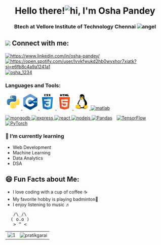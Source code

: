 
<!DOCTYPE html>
<html>
<head>
<style>
  .logo-container {
    display: inline-block;
    margin-right: 10px;
  }

  .logo {
    width: 30px; /* Adjust the width as needed */
    height: 30px; /* Adjust the height as needed */
  }
</style>
</head>
<body>
<h1 align="center">Hello there!<img src="https://user-images.githubusercontent.com/1303154/88677602-1635ba80-d120-11ea-84d8-d263ba5fc3c0.gif" width="28px" alt="hi">, I'm Osha Pandey</h1>
<h3 align="center">Btech at Vellore Institute of Technology Chennai <img src="https://img.icons8.com/?size=512&id=vfgSVbJjx0Yh&format=png" width="28px" alt="angel"</h3>

<h2><img src="https://media0.giphy.com/media/feQRYLoruyjguhLjK1/200.webp?cid=ecf05e47z0d3jybpmnynd2dvw31flm8rl906s4l3p9jm6f3h&rid=200.webp&ct=s" width="30"> Connect with me:</h2> 
<p align="left">
  <a href="https://www.linkedin.com/in/osha-pandey/" target="blank"><img align="center" src="https://img.icons8.com/office/40/000000/linkedin.png" alt="https://www.linkedin.com/in/osha-pandey/" height="50" width="50" /></a>&nbsp;&nbsp;&nbsp;&nbsp;
<a href="https://https://open.spotify.com/user/31kfdnvtm7wazrrlypc4oo4o2dta?si=ac3ac55c335747aa" target="blank"><img align="center" src="https://img.icons8.com/office/40/000000/spotify.png" alt="https://open.spotify.com/user/lvvkfwukd2hb0wyxhor7xiatk?si=e6fb8c4a9a1241a1" height="50" width="50"/></a>
<a href="https://leetcode.com/oshapandey/" target="blank"><img align="center" src="https://cdn.iconscout.com/icon/free/png-512/free-leetcode-3521542-2944960.png?f=avif&w=512" alt="osha_1234" height="50" width="50" /></a> &nbsp;&nbsp;&nbsp;
</p>

<h3 align="left">Languages and Tools:</h3>
<p align="left">  <a href="https://www.python.org" target="_blank"> <img src="https://raw.githubusercontent.com/devicons/devicon/master/icons/python/python-original.svg" alt="python" width="50" height="50"/> </a> <a href="https://www.w3schools.com/cpp/" target="_blank"> <img src="https://raw.githubusercontent.com/devicons/devicon/master/icons/cplusplus/cplusplus-original.svg" alt="cplusplus" width="50" height="50"/> </a> <a href="https://www.w3schools.com/css/" target="_blank"> <img src="https://raw.githubusercontent.com/devicons/devicon/master/icons/css3/css3-original-wordmark.svg" alt="css3" width="50" height="50"/> </a> <a href="https://www.w3.org/html/" target="_blank"> <img src="https://raw.githubusercontent.com/devicons/devicon/master/icons/html5/html5-original-wordmark.svg" alt="html5" width="50" height="50"/> </a> <a href="https://www.linux.org/" target="_blank"> <img src="https://raw.githubusercontent.com/devicons/devicon/master/icons/linux/linux-original.svg" alt="linux" width="50" height="50"/> </a> <a href="https://www.mathworks.com/" target="_blank"> <img src="https://upload.wikimedia.org/wikipedia/commons/2/21/Matlab_Logo.png" alt="matlab" width="50" height="50"/> </a>  </p>
  <a href="https://www.mongodb.com/" target="_blank">
    <img src="https://img.icons8.com/color/48/000000/mongodb.png" alt="mongodb" width="50" height="50"/>
  </a>
  <!-- Add Express.js logo -->
  <a href="https://expressjs.com/" target="_blank">
    <img src="https://img.icons8.com/color/48/000000/express.png" alt="express" width="50" height="50"/>
  </a>
  <!-- Add React.js logo -->
  <a href="https://reactjs.org/" target="_blank">
    <img src="https://img.icons8.com/color/48/000000/react-native.png" alt="react" width="50" height="50"/>
  </a>
  <!-- Add Node.js logo -->
  <a href="https://nodejs.org/" target="_blank">
    <img src="https://img.icons8.com/color/48/000000/nodejs.png" alt="nodejs" width="50" height="50"/>
  </a>
  <div class="logo-container">
  <a href="https://pandas.pydata.org/" target="_blank">
    <img src="https://upload.wikimedia.org/wikipedia/commons/thumb/e/ed/Pandas_logo.svg/1200px-Pandas_logo.svg.png" alt="Pandas" class="logo">
  </a>
</div>

<div class="logo-container">
  <a href="https://www.tensorflow.org/" target="_blank">
    <img src="https://www.tensorflow.org/images/tf_logo_social.png" alt="TensorFlow" class="logo">
  </a>
</div>

<div class="logo-container">
  <a href="https://pytorch.org/" target="_blank">
    <img src="https://pytorch.org/assets/images/pytorch-logo.png" alt="PyTorch" class="logo">
  </a>
  </div>

<!-- Add more logo containers with images and links as needed -->

</body>
</html>
</p>

### 🌱 I’m currently learning
- Web Development
- Machine Learning
- Data Analytics
- DSA 
<h2>😄 Fun Facts about Me:</h2>
<ul>
  <li>I love coding with a cup of coffee ☕</li>
  <li>My favorite hobby is playing badminton🏸 </li>
  <li>I enjoy listening to music ♬ </li>
</ul>

<pre>
   /\_/\  
  ( o.o ) 
   > ^ <
</pre>

<table>
  <tr>
    <td><img src="https://github-readme-stats.vercel.app/api?username=OshaPandey&theme=radical&show_icons=true&include_all_commits=true&count_private=true"  display=block width=100% height=auto alt="1"></td>
    <td><img align="center" src="https://github-readme-streak-stats.herokuapp.com/?user=OshaPandey&theme=radical" alt="pratikgarai" /></td>
   </tr>
</table>
